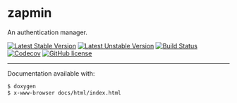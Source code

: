 
zapmin
======

An authentication manager.

[![Latest Stable Version](https://poser.pugx.org/bfitech/zapmin/v/stable)](https://packagist.org/packages/bfitech/zapmin)
[![Latest Unstable Version](https://poser.pugx.org/bfitech/zapmin/v/unstable)](https://packagist.org/packages/bfitech/zapmin)
[![Build Status](https://travis-ci.org/bfitech/zapmin.svg?branch=master)](https://travis-ci.org/bfitech/zapmin)
[![Codecov](https://codecov.io/gh/bfitech/zapmin/branch/master/graph/badge.svg)](https://codecov.io/gh/bfitech/zapmin)
[![GitHub license](https://img.shields.io/badge/license-MIT-blue.svg)](https://raw.githubusercontent.com/bfitech/zapmin/master/LICENSE)

----

Documentation available with:

```txt
$ doxygen
$ x-www-browser docs/html/index.html
```

